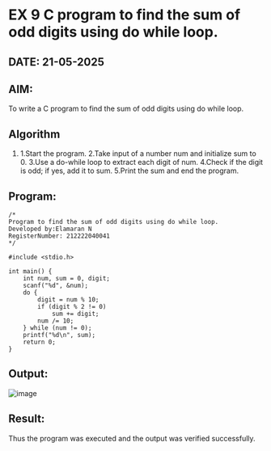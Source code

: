 # EX 9 C program to find the sum of odd digits using do while loop.
## DATE: 21-05-2025
## AIM:
To write a C program to find the sum of odd digits using do while loop.

## Algorithm
1. 1.Start the program.
2.Take input of a number num and initialize sum to 0.
3.Use a do-while loop to extract each digit of num.
4.Check if the digit is odd; if yes, add it to sum.
5.Print the sum and end the program.   

## Program:
```
/*
Program to find the sum of odd digits using do while loop.
Developed by:Elamaran N
RegisterNumber: 212222040041
*/

#include <stdio.h>

int main() {
    int num, sum = 0, digit;
    scanf("%d", &num);
    do {
        digit = num % 10;
        if (digit % 2 != 0)
            sum += digit;
        num /= 10;
    } while (num != 0);
    printf("%d\n", sum);
    return 0;
}
```

## Output:
![image](https://github.com/user-attachments/assets/d0ff4e69-8f29-4e1b-9a19-c02e204243e6)


## Result:
Thus the program was executed and the output was verified successfully.
